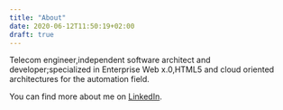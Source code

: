 ```yaml
---
title: "About"
date: 2020-06-12T11:50:19+02:00
draft: true
---
```


Telecom engineer,independent software architect and developer;specialized in Enterprise Web x.0,HTML5 and cloud oriented architectures for the automation field.<!--more-->

You can find more about me on [LinkedIn](http://it.linkedin.com/in/amufatti "My LinkedIn Profile").
